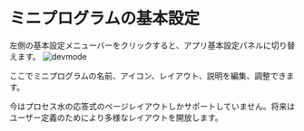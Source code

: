 # ミニプログラムの基本設定
左側の基本設定メニューバーをクリックすると、アプリ基本設定パネルに切り替えます。
![devmode](https://docimages.blob.core.chinacloudapi.cn/images/Kris/AppsV2/basesetting.png)

ここでミニプログラムの名前、アイコン、レイアウト、説明を編集、調整できます。

今はプロセス水の応答式のページレイアウトしかサポートしていません。将来はユーザー定義のためにより多様なレイアウトを開放します。